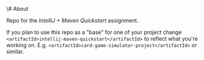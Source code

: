 \\# About

Repo for the _IntelliJ + Maven Quickstart_ assignment.

If you plan to use this repo as a "base" for one of your project change
`<artifactId>intellij-maven-quickstart</artifactId>` to reflect what you're
working on. E.g. `<artifactId>card-game-simulator-project</artifactId>` or
similar.
